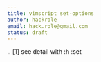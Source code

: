 ```yaml
---
title: vimscript set-options
author: hackrole
email: hack.role@gmail.com
status: draft
---
```



.. [1] see detail with :h :set
